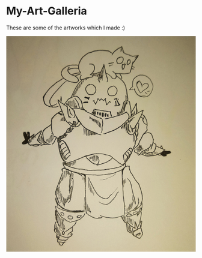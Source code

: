 # My-Art-Galleria
These are some of the artworks which I made :)

![Alphonse_chibi](Alphonse_chibi.jpg)